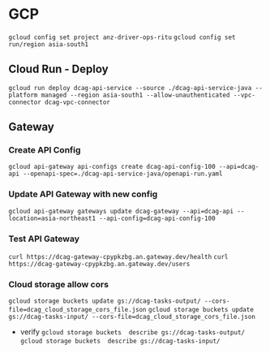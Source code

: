 # GCP
`gcloud config set project anz-driver-ops-ritu`
`gcloud config set run/region asia-south1`

## Cloud Run - Deploy
```
gcloud run deploy dcag-api-service --source ./dcag-api-service-java --platform managed --region asia-south1 --allow-unauthenticated --vpc-connector dcag-vpc-connector
```

## Gateway

### Create API Config
```
gcloud api-gateway api-configs create dcag-api-config-100 --api=dcag-api --openapi-spec=./dcag-api-service-java/openapi-run.yaml
```

### Update API Gateway with new config
```
gcloud api-gateway gateways update dcag-gateway --api=dcag-api --location=asia-northeast1 --api-config=dcag-api-config-100
```

### Test API Gateway
`curl https://dcag-gateway-cpypkzbg.an.gateway.dev/health`
`curl https://dcag-gateway-cpypkzbg.an.gateway.dev/users`

### Cloud storage allow cors 
`gcloud storage buckets update gs://dcag-tasks-output/ --cors-file=dcag_cloud_storage_cors_file.json`
`gcloud storage buckets update gs://dcag-tasks-input/ --cors-file=dcag_cloud_storage_cors_file.json`

- verify 
`gcloud storage buckets  describe gs://dcag-tasks-output/`
`gcloud storage buckets  describe gs://dcag-tasks-input/`


